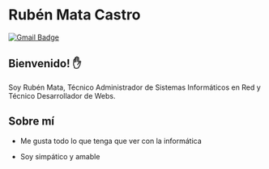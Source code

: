 # Rubén Mata Castro


[![Gmail Badge](https://img.shields.io/badge/-ruebnsmaca99@gmail.com-c14438?style=flat-square&logo=Gmail&logoColor=white&link=mailto:rubensmaca99@gmail.com)](mailto:rubensmaca99@gmail.com)

## Bienvenido! :hand:

Soy Rubén Mata, Técnico Administrador de Sistemas Informáticos en Red y Técnico Desarrollador de Webs.

## Sobre mí

* Me gusta todo lo que tenga que ver con la informática

* Soy simpático y amable